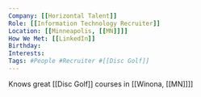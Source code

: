 ```yaml
---
Company: [[Horizontal Talent]]
Role: [[Information Technology Recruiter]]
Location: [[Minneapolis, [[MN]]]]
How We Met: [[LinkedIn]]
Birthday:
Interests:
Tags: #People #Recruiter #[[Disc Golf]]
---
```

Knows great [[Disc Golf]] courses in [[Winona, [[MN]]]]
